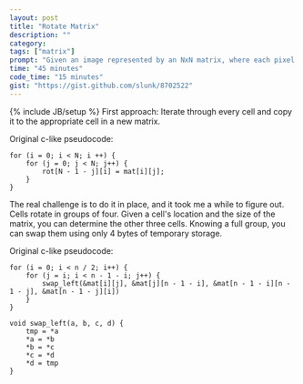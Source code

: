 ```yaml
---
layout: post
title: "Rotate Matrix"
description: ""
category: 
tags: ["matrix"]
prompt: "Given an image represented by an NxN matrix, where each pixel in the image is 4 bytes, write a method to rotate the image by 90 degrees. Can you do this in place?"
time: "45 minutes"
code_time: "15 minutes"
gist: "https://gist.github.com/slunk/8702522"
---
```

{% include JB/setup %}
First approach: Iterate through every cell and copy it to the appropriate cell in a new matrix.

Original c-like pseudocode:

    for (i = 0; i < N; i ++) {
        for (j = 0; j < N; j++) {
            rot[N - 1 - j][i] = mat[i][j];
        }
    }

The real challenge is to do it in place, and it took me a while to figure out.
Cells rotate in groups of four.
Given a cell's location and the size of the matrix, you can determine the other three cells.
Knowing a full group, you can swap them using only 4 bytes of temporary storage.

Original c-like pseudocode:

    for (i = 0; i < n / 2; i++) {
        for (j = i; i < n - 1 - i; j++) {
            swap_left(&mat[i][j], &mat[j][n - 1 - i], &mat[n - 1 - i][n - 1 - j], &mat[n - 1 - j][i])
        }
    }

    void swap_left(a, b, c, d) {
        tmp = *a
        *a = *b
        *b = *c
        *c = *d
        *d = tmp
    }
